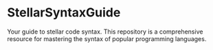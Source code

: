 # StellarSyntaxGuide
Your guide to stellar code syntax. This repository is a comprehensive resource for mastering the syntax of popular programming languages.
